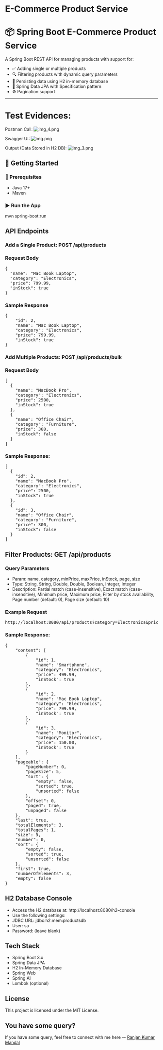 # E-Commerce Product Service

# 📦 Spring Boot E-Commerce Product Service

A Spring Boot REST API for managing products with support for:

- ✅ Adding single or multiple products
- 🔍 Filtering products with dynamic query parameters
- 💾 Persisting data using H2 in-memory database
- 🧩 Spring Data JPA with Specification pattern
- ⚙️ Pagination support

---

# Test Evidences:

Postman Call:
![img_4.png](img_4.png)

Swagger UI:
![img.png](img.png)

Output (Data Stored in H2 DB):
![img_3.png](img_3.png)

## 🚀 Getting Started

### 🔧 Prerequisites

- Java 17+
- Maven

### ▶️ Run the App

mvn spring-boot:run


## API Endpoints

### Add a Single Product: POST /api/products

### Request Body
<pre>{
  "name": "Mac Book Laptop",
  "category": "Electronics",
  "price": 799.99,
  "inStock": true
} </pre>

### Sample Response

<pre>{
    "id": 2,
    "name": "Mac Book Laptop",
    "category": "Electronics",
    "price": 799.99,
    "inStock": true
} </pre>

### Add Multiple Products: POST /api/products/bulk

### Request Body
<pre>[
  {
    "name": "MacBook Pro",
    "category": "Electronics",
    "price": 2500,
    "inStock": true
  },
  {
    "name": "Office Chair",
    "category": "Furniture",
    "price": 300,
    "inStock": false
  }
] </pre>

### Sample Response: 
<pre>[
  {
    "id": 2,
    "name": "MacBook Pro",
    "category": "Electronics",
    "price": 2500,
    "inStock": true
  },
  {
    "id": 3,
    "name": "Office Chair",
    "category": "Furniture",
    "price": 300,
    "inStock": false
  }
] </pre>

## Filter Products: GET /api/products

### Query Parameters
- Param: name, category, minPrice, maxPrice, inStock, page, size
- Type: String, String, Double, Double, Boolean, Integer, Integer
- Description: Partial match (case-insensitive), Exact match (case-insensitive), Minimum price, Maximum price, Filter by stock availability, Page number (default: 0), Page size (default: 10)

### Example Request
<pre>http://localhost:8080/api/products?category=Electronics&priceMin=100&inStock=true&page=0&size=5 </pre>

### Sample Response: 
<pre>{
    "content": [
        {
            "id": 1,
            "name": "Smartphone",
            "category": "Electronics",
            "price": 499.99,
            "inStock": true
        },
        {
            "id": 2,
            "name": "Mac Book Laptop",
            "category": "Electronics",
            "price": 799.99,
            "inStock": true
        },
        {
            "id": 3,
            "name": "Monitor",
            "category": "Electronics",
            "price": 150.00,
            "inStock": true
        }
    ],
    "pageable": {
        "pageNumber": 0,
        "pageSize": 5,
        "sort": {
            "empty": false,
            "sorted": true,
            "unsorted": false
        },
        "offset": 0,
        "paged": true,
        "unpaged": false
    },
    "last": true,
    "totalElements": 3,
    "totalPages": 1,
    "size": 5,
    "number": 0,
    "sort": {
        "empty": false,
        "sorted": true,
        "unsorted": false
    },
    "first": true,
    "numberOfElements": 3,
    "empty": false
} </pre>

## H2 Database Console
- Access the H2 database at: http://localhost:8080/h2-console
- Use the following settings:
- JDBC URL: jdbc:h2:mem:productsdb
- User: sa
- Password: (leave blank)

## Tech Stack
- Spring Boot 3.x
- Spring Data JPA
- H2 In-Memory Database
- Spring Web
- Spring AI
- Lombok (optional)

## License
This project is licensed under the MIT License.

## You have some query?
If you have some query, feel free to connect with me here -- [Ranjan Kumar Mandal](https://www.linkedin.com/in/ranjan-kumar-m-818367158/)
